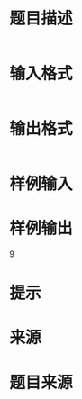 

# 题目描述


<div class="ptx" lang="zh-CN">
<img src="/upload/image/20160225/20160225171604_82863.gif" alt=""/><br/>
</div>

# 输入格式


<div class="ptx" lang="zh-CN">
<img src="/upload/image/20160225/20160225171610_13395.gif" alt=""/><br/>
</div>

# 输出格式


<div class="ptx" lang="zh-CN">
<img src="/upload/image/20160225/20160225171615_87755.gif" alt=""/><br/>
</div>

# 样例输入



# 样例输出


9

# 提示



# 来源



# 题目来源


